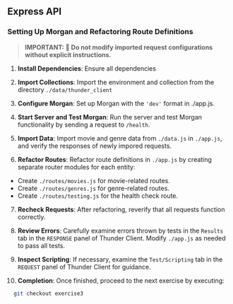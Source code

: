 ## Express API

### Setting Up Morgan and Refactoring Route Definitions

> **IMPORTANT: 🚫 Do not modify imported request configurations without explicit instructions.**

1. **Install Dependencies**: Ensure all dependencies

2. **Import Collections**: Import the environment and collection from the directory `./data/thunder_client`

3. **Configure Morgan**: Set up Morgan with the `'dev'` format in ./app.js.

4. **Start Server and Test Morgan**: Run the server and test Morgan functionality by sending a request to `/health`.

5. **Import Data**: Import movie and genre data from `./data.js` in `./app.js`, and verify the responses of newly impored requests.

6. **Refactor Routes**: Refactor route definitions in `./app.js` by creating separate router modules for each entity:

- Create `./routes/movies.js` for movie-related routes.
- Create `./routes/genres.js` for genre-related routes.
- Create `./routes/testing.js` for the health check route.

7. **Recheck Requests**: After refactoring, reverify that all requests function correctly.

8. **Review Errors**: Carefully examine errors thrown by tests in the `Results` tab in the `RESPONSE` panel of Thunder Client. Modify `./app.js` as needed to pass all tests.

9. **Inspect Scripting**: If necessary, examine the `Test/Scripting` tab in the `REQUEST` panel of Thunder Client for guidance.

10. **Completion**: Once finished, proceed to the next exercise by executing:

```bash
  git checkout exercise3
```
